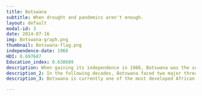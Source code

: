 ```yaml
---
title: Botswana
subtitle: When drought and pandemics aren't enough.
layout: default
modal-id: 3
date: 2014-07-16
img: Botswana-graph.png
thumbnail: Botswana-flag.png
independence-date: 1966
HDI: 0.697687
Education_index: 0.638689
description: When gaining its independence in 1966, Botswana was the second poorest country in the world. It had no hospitals, only 3 missionary schools and no universities. 
description_2: In the following decades, Botswana faced two major threats that took extreme effort to surpass. The first one was a major drought that had a considerable impact on the country's food security. With global warming effects getting more and more prominent, Botswana to this day still facing drought and water insufficience. One decade later, in the 1990s, an AIDS pandemic spread into Botswana leading to, in 2000, a rate of 26.9% of the total adult population to be living with AIDS.
description_3: Botswana is currently one of the most developed African countries with a Human Development Index of 0.697687. It is famous for its diamond extraction and exports. It has one of the highest GNI per capita in the continent of 6610.0 USD per capita. Botswana is also the last standing democracy in Africa and ranks in the first 75th percentile in terms of the World. Governance Ind. in Control of Corruption.

---
```

